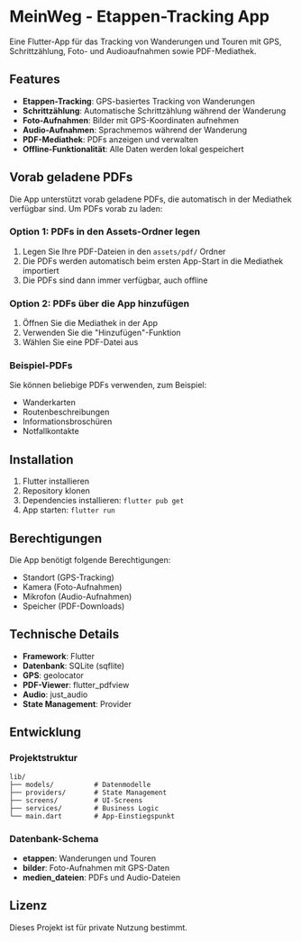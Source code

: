 # MeinWeg - Etappen-Tracking App

Eine Flutter-App für das Tracking von Wanderungen und Touren mit GPS, Schrittzählung, Foto- und Audioaufnahmen sowie PDF-Mediathek.

## Features

- **Etappen-Tracking**: GPS-basiertes Tracking von Wanderungen
- **Schrittzählung**: Automatische Schrittzählung während der Wanderung
- **Foto-Aufnahmen**: Bilder mit GPS-Koordinaten aufnehmen
- **Audio-Aufnahmen**: Sprachmemos während der Wanderung
- **PDF-Mediathek**: PDFs anzeigen und verwalten
- **Offline-Funktionalität**: Alle Daten werden lokal gespeichert

## Vorab geladene PDFs

Die App unterstützt vorab geladene PDFs, die automatisch in der Mediathek verfügbar sind. Um PDFs vorab zu laden:

### Option 1: PDFs in den Assets-Ordner legen

1. Legen Sie Ihre PDF-Dateien in den `assets/pdf/` Ordner
2. Die PDFs werden automatisch beim ersten App-Start in die Mediathek importiert
3. Die PDFs sind dann immer verfügbar, auch offline

### Option 2: PDFs über die App hinzufügen

1. Öffnen Sie die Mediathek in der App
2. Verwenden Sie die "Hinzufügen"-Funktion
3. Wählen Sie eine PDF-Datei aus

### Beispiel-PDFs

Sie können beliebige PDFs verwenden, zum Beispiel:

- Wanderkarten
- Routenbeschreibungen
- Informationsbroschüren
- Notfallkontakte

## Installation

1. Flutter installieren
2. Repository klonen
3. Dependencies installieren: `flutter pub get`
4. App starten: `flutter run`

## Berechtigungen

Die App benötigt folgende Berechtigungen:

- Standort (GPS-Tracking)
- Kamera (Foto-Aufnahmen)
- Mikrofon (Audio-Aufnahmen)
- Speicher (PDF-Downloads)

## Technische Details

- **Framework**: Flutter
- **Datenbank**: SQLite (sqflite)
- **GPS**: geolocator
- **PDF-Viewer**: flutter_pdfview
- **Audio**: just_audio
- **State Management**: Provider

## Entwicklung

### Projektstruktur

```
lib/
├── models/          # Datenmodelle
├── providers/       # State Management
├── screens/         # UI-Screens
├── services/        # Business Logic
└── main.dart        # App-Einstiegspunkt
```

### Datenbank-Schema

- **etappen**: Wanderungen und Touren
- **bilder**: Foto-Aufnahmen mit GPS-Daten
- **medien_dateien**: PDFs und Audio-Dateien

## Lizenz

Dieses Projekt ist für private Nutzung bestimmt.
